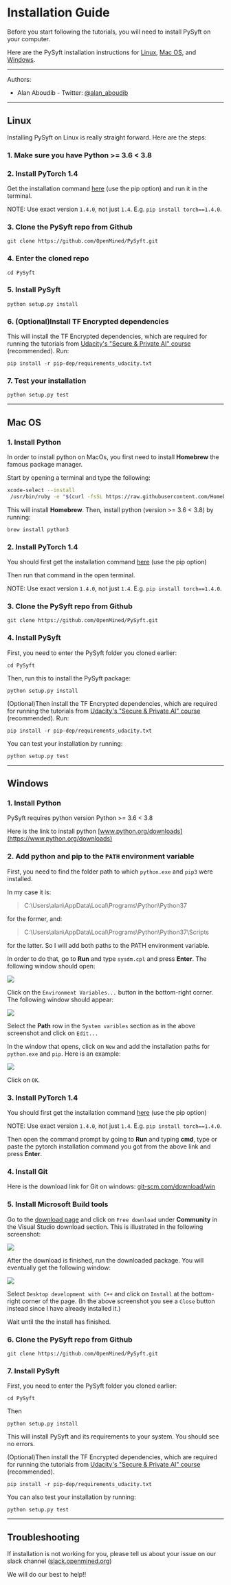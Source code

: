 # Installation Guide

Before you start following the tutorials, you will need to install PySyft on your computer.

Here are the PySyft installation instructions for [Linux](#linux), [Mac OS](#mac-os), and [Windows](#windows).

--------------------------------------------------------------------------------

Authors:

- Alan Aboudib - Twitter: [@alan_aboudib](https://twitter.com/alan_aboudib)

--------------------------------------------------------------------------------

## Linux

Installing PySyft on Linux is really straight forward. Here are the steps:

### 1. Make sure you have Python >= 3.6 < 3.8

### 2. Install PyTorch 1.4

Get the installation command [here](https://pytorch.org/get-started/locally/) (use the pip option) and run it in the terminal.

NOTE: Use exact version `1.4.0`, not just `1.4`. E.g. `pip install torch==1.4.0`.

### 3. Clone the PySyft repo from Github

`git clone https://github.com/OpenMined/PySyft.git`

### 4. Enter the cloned repo

`cd PySyft`

### 5. Install PySyft

`python setup.py install`

### 6. (Optional)Install TF Encrypted dependencies

This will install the TF Encrypted
dependencies, which are required for running the tutorials
from [Udacity's "Secure & Private AI" course](https://www.udacity.com/course/secure-and-private-ai--ud185)  (recommended). Run:

`pip install -r pip-dep/requirements_udacity.txt`

### 7. Test your installation

`python setup.py test`

--------------------------------------------------------------------------------

## Mac OS

### 1. Install Python

In order to install python on MacOs, you first need to install **Homebrew** the famous package manager.

Start by opening a terminal and type the following:

```bash
xcode-select --install
 /usr/bin/ruby -e "$(curl -fsSL https://raw.githubusercontent.com/Homebrew/install/master/install)"
```

This will install **Homebrew**. Then, install python (version >= 3.6 < 3.8) by running:

`brew install python3`

### 2. Install PyTorch 1.4

You should first get the installation command [here](https://pytorch.org/get-started/locally/) (use the pip option)

Then run that command in the open terminal.

NOTE: Use exact version `1.4.0`, not just `1.4`. E.g. `pip install torch==1.4.0`.

### 3. Clone the PySyft repo from Github

`git clone https://github.com/OpenMined/PySyft.git`

### 4. Install PySyft

First, you need to enter the PySyft folder you cloned earlier:

`cd PySyft`

Then, run this to install the PySyft package:

`python setup.py install`

(Optional)Then install the TF Encrypted
dependencies, which are required for running the tutorials
from [Udacity's "Secure & Private AI" course](https://www.udacity.com/course/secure-and-private-ai--ud185)  (recommended). Run:

`pip install -r pip-dep/requirements_udacity.txt`

You can test your installation by running:

`python setup.py test`

--------------------------------------------------------------------------------

## Windows

### 1. Install Python

PySyft requires python version Python >= 3.6 < 3.8

Here is the link to install python [www.python.org/downloads](https://www.python.org/downloads)

### 2. Add **python** and **pip** to the `PATH` environment variable

First, you need to find the folder path to which `python.exe` and `pip3` were installed.

In my case it is:

> C:\Users\alan\AppData\Local\Programs\Python\Python37

for the former, and:

> C:\Users\alan\AppData\Local\Programs\Python\Python37\Scripts

for the latter. So I will add both paths to the PATH environment variable.

In order to do that, go to **Run** and type `sysdm.cpl` and press **Enter**. The following window should open:

![](./images/sysdmcpl.png)

Click on the `Environment Variables...` button in the bottom-right corner. The following window should appear:

![](./images/sysdmcpl2.png)

Select the **Path** row in the `System varibles` section as in the above screenshot and click on `Edit...`

In the window that opens, click on `New` and add the installation paths for `python.exe` and `pip`. Here is an example:

![](./images/sysdmcpl3.png)

Click on `OK`.

### 3. Install PyTorch 1.4

You should first get the installation command [here](https://pytorch.org/get-started/locally/) (use the pip option)

NOTE: Use exact version `1.4.0`, not just `1.4`. E.g. `pip install torch==1.4.0`.

Then open the command prompt by going to **Run** and typing **cmd**, type or paste the pytorch installation command you got from the above link and press **Enter**.

### 4. Install Git

Here is the download link for Git on windows: [git-scm.com/download/win](https://git-scm.com/download/win)

### 5. Install Microsoft Build tools

Go to the [download page](https://visualstudio.microsoft.com/downloads/#build-tools-for-visual-studio-2017) and click on `Free download` under **Community** in the Visual Studio download section. This is illustrated in the following screenshot:

![](./images/visual_sudio_download.png)

After the download is finished, run the downloaded package. You will eventually get the following window:

![](./images/microsoft_build_tools_choice.png)

Select `Desktop development with C++` and click on `Install` at the bottom-right corner of the page. (In the above screenshot you see a `Close` button instead since I have already installed it.)

Wait until the the install has finished.

### 6. Clone the PySyft repo from Github

`git clone https://github.com/OpenMined/PySyft.git`

### 7. Install PySyft

First, you need to enter the PySyft folder you cloned earlier:

`cd PySyft`

Then

`python setup.py install`

This will install PySyft and its requirements to your system. You should see no errors.

(Optional)Then install the TF Encrypted
dependencies, which are required for running the tutorials
from [Udacity's "Secure & Private AI" course](https://www.udacity.com/course/secure-and-private-ai--ud185)  (recommended).

`pip install -r pip-dep/requirements_udacity.txt`

You can also test your installation by running:

`python setup.py test`

--------------------------------------------------------------------------------

## Troubleshooting

If installation is not working for you, please tell us about your issue on our slack channel ([slack.openmined.org](https://slack.openmined.org))

We will do our best to help!!

